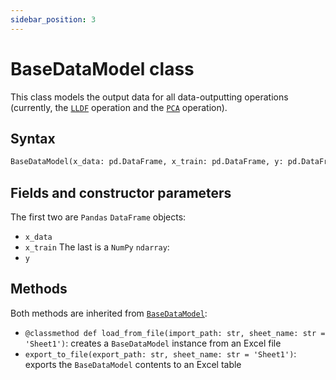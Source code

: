 ```yaml
---
sidebar_position: 3
---
```


# BaseDataModel class

This class models the output data for all data-outputting operations (currently, the [`LLDF`](../lldf/lldf-class.md) operation and the [`PCA`](../pca/pca.md) operation).

## Syntax

```python
BaseDataModel(x_data: pd.DataFrame, x_train: pd.DataFrame, y: pd.DataFrame)
```

## Fields and constructor parameters

The first two are `Pandas` `DataFrame` objects:
- `x_data`
- `x_train`
The last is a `NumPy` `ndarray`:
- `y`

## Methods

Both methods are inherited from [`BaseDataModel`](../base/basedatamodel.md):

- `@classmethod def load_from_file(import_path: str, sheet_name: str = 'Sheet1')`: creates a `BaseDataModel` instance from an Excel file
- `export_to_file(export_path: str, sheet_name: str = 'Sheet1')`: exports the `BaseDataModel` contents to an Excel table
